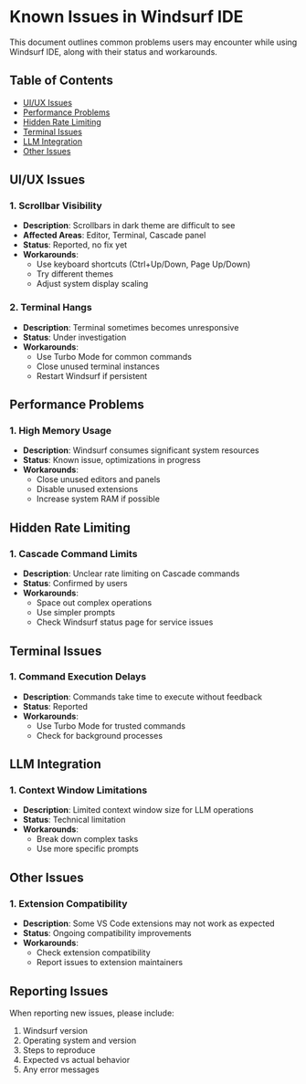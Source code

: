 # Known Issues in Windsurf IDE

This document outlines common problems users may encounter while using Windsurf IDE, along with their status and workarounds.

## Table of Contents

- [UI/UX Issues](#uiux-issues)
- [Performance Problems](#performance-problems)
- [Hidden Rate Limiting](#hidden-rate-limiting)
- [Terminal Issues](#terminal-issues)
- [LLM Integration](#llm-integration)
- [Other Issues](#other-issues)

## UI/UX Issues

### 1. Scrollbar Visibility
- **Description**: Scrollbars in dark theme are difficult to see
- **Affected Areas**: Editor, Terminal, Cascade panel
- **Status**: Reported, no fix yet
- **Workarounds**:
  - Use keyboard shortcuts (Ctrl+Up/Down, Page Up/Down)
  - Try different themes
  - Adjust system display scaling

### 2. Terminal Hangs
- **Description**: Terminal sometimes becomes unresponsive
- **Status**: Under investigation
- **Workarounds**:
  - Use Turbo Mode for common commands
  - Close unused terminal instances
  - Restart Windsurf if persistent

## Performance Problems

### 1. High Memory Usage
- **Description**: Windsurf consumes significant system resources
- **Status**: Known issue, optimizations in progress
- **Workarounds**:
  - Close unused editors and panels
  - Disable unused extensions
  - Increase system RAM if possible

## Hidden Rate Limiting

### 1. Cascade Command Limits
- **Description**: Unclear rate limiting on Cascade commands
- **Status**: Confirmed by users
- **Workarounds**:
  - Space out complex operations
  - Use simpler prompts
  - Check Windsurf status page for service issues

## Terminal Issues

### 1. Command Execution Delays
- **Description**: Commands take time to execute without feedback
- **Status**: Reported
- **Workarounds**:
  - Use Turbo Mode for trusted commands
  - Check for background processes

## LLM Integration

### 1. Context Window Limitations
- **Description**: Limited context window size for LLM operations
- **Status**: Technical limitation
- **Workarounds**:
  - Break down complex tasks
  - Use more specific prompts

## Other Issues

### 1. Extension Compatibility
- **Description**: Some VS Code extensions may not work as expected
- **Status**: Ongoing compatibility improvements
- **Workarounds**:
  - Check extension compatibility
  - Report issues to extension maintainers

## Reporting Issues

When reporting new issues, please include:
1. Windsurf version
2. Operating system and version
3. Steps to reproduce
4. Expected vs actual behavior
5. Any error messages